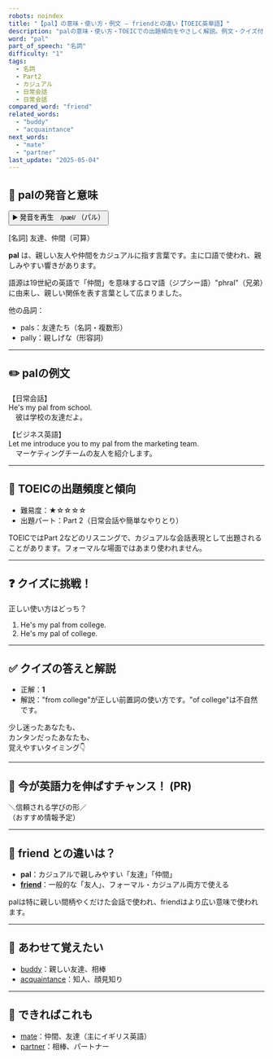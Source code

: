 ```yaml
---
robots: noindex
title: "【pal】の意味・使い方・例文 ― friendとの違い【TOEIC英単語】"
description: "palの意味・使い方・TOEICでの出題傾向をやさしく解説。例文・クイズ付きでfriendとの違いもわかりやすく学べます。"
word: "pal"
part_of_speech: "名詞"
difficulty: "1"
tags:
  - 名詞
  - Part2
  - カジュアル
  - 日常会話
  - 日常会話
compared_word: "friend"
related_words:
  - "buddy"
  - "acquaintance"
next_words:
  - "mate"
  - "partner"
last_update: "2025-05-04"
---
```


## 🔰 palの発音と意味

<button class="play-audio" onclick="playTTS('pal')">
  <span class="play-audio-main">
    ▶️ 発音を再生　/pæl/
  </span>
  <span class="play-audio-sub">
    （パル）
  </span>
</button>

[名詞] 友達、仲間（可算）

**pal** は、親しい友人や仲間をカジュアルに指す言葉です。主に口語で使われ、親しみやすい響きがあります。

語源は19世紀の英語で「仲間」を意味するロマ語（ジプシー語）"phral"（兄弟）に由来し、親しい関係を表す言葉として広まりました。

他の品詞：  
- pals：友達たち（名詞・複数形）
- pally：親しげな（形容詞）

---

## ✏️ palの例文

【日常会話】  
He's my pal from school.  
　彼は学校の友達だよ。

【ビジネス英語】  
Let me introduce you to my pal from the marketing team.  
　マーケティングチームの友人を紹介します。

---

## 🎯 TOEICの出題頻度と傾向

- 難易度：★☆☆☆☆
- 出題パート：Part 2（日常会話や簡単なやりとり）

TOEICではPart 2などのリスニングで、カジュアルな会話表現として出題されることがあります。フォーマルな場面ではあまり使われません。

---

## ❓ クイズに挑戦！

正しい使い方はどっち？

1. He's my pal from college.  
2. He's my pal of college.

---

## ✅ クイズの答えと解説

- 正解：**1**
- 解説："from college"が正しい前置詞の使い方です。"of college"は不自然です。

少し迷ったあなたも、  
カンタンだったあなたも、  
覚えやすいタイミング👇️

---

## 🚀 今が英語力を伸ばすチャンス！ (PR)

<div class="info-center">
＼信頼される学びの形／<br>  
（おすすめ情報予定）
</div>

---

## 🤔  friend との違いは？

- **pal**：カジュアルで親しみやすい「友達」「仲間」
- **[friend](/friend)**：一般的な「友人」、フォーマル・カジュアル両方で使える

palは特に親しい間柄やくだけた会話で使われ、friendはより広い意味で使われます。

---

## 🧩 あわせて覚えたい

- [buddy](/buddy)：親しい友達、相棒
- [acquaintance](/acquaintance)：知人、顔見知り

---

## 📖 できればこれも

- [mate](/mate)：仲間、友達（主にイギリス英語）
- [partner](/partner)：相棒、パートナー

<!-- cvid: aid31_bid44 -->

